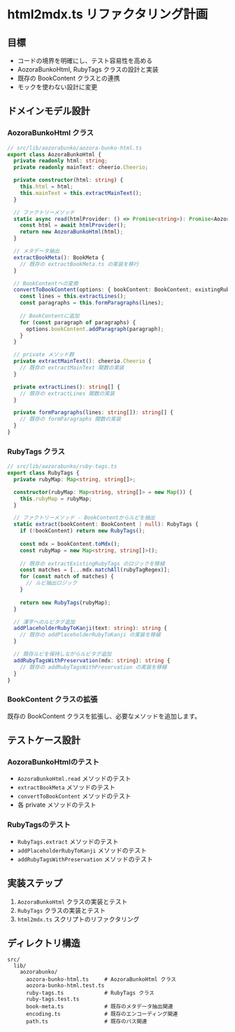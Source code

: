 # html2mdx.ts リファクタリング計画

## 目標

- コードの境界を明確にし、テスト容易性を高める
- AozoraBunkoHtml, RubyTags クラスの設計と実装
- 既存の BookContent クラスとの連携
- モックを使わない設計に変更

## ドメインモデル設計

### AozoraBunkoHtml クラス

```typescript
// src/lib/aozorabunko/aozora-bunko-html.ts
export class AozoraBunkoHtml {
  private readonly html: string;
  private readonly mainText: cheerio.Cheerio;

  private constructor(html: string) {
    this.html = html;
    this.mainText = this.extractMainText();
  }

  // ファクトリーメソッド
  static async read(htmlProvider: () => Promise<string>): Promise<AozoraBunkoHtml> {
    const html = await htmlProvider();
    return new AozoraBunkoHtml(html);
  }

  // メタデータ抽出
  extractBookMeta(): BookMeta {
    // 既存の extractBookMeta.ts の実装を移行
  }

  // BookContentへの変換
  convertToBookContent(options: { bookContent: BookContent; existingRubyTags: RubyTags }): void {
    const lines = this.extractLines();
    const paragraphs = this.formParagraphs(lines);
    
    // BookContentに追加
    for (const paragraph of paragraphs) {
      options.bookContent.addParagraph(paragraph);
    }
  }

  // private メソッド群
  private extractMainText(): cheerio.Cheerio {
    // 既存の extractMainText 関数の実装
  }

  private extractLines(): string[] {
    // 既存の extractLines 関数の実装
  }

  private formParagraphs(lines: string[]): string[] {
    // 既存の formParagraphs 関数の実装
  }
}
```

### RubyTags クラス

```typescript
// src/lib/aozorabunko/ruby-tags.ts
export class RubyTags {
  private rubyMap: Map<string, string[]>;

  constructor(rubyMap: Map<string, string[]> = new Map()) {
    this.rubyMap = rubyMap;
  }

  // ファクトリーメソッド - BookContentからルビを抽出
  static extract(bookContent: BookContent | null): RubyTags {
    if (!bookContent) return new RubyTags();
    
    const mdx = bookContent.toMdx();
    const rubyMap = new Map<string, string[]>();
    
    // 既存の extractExistingRubyTags のロジックを移植
    const matches = [...mdx.matchAll(rubyTagRegex)];
    for (const match of matches) {
      // ルビ抽出ロジック
    }
    
    return new RubyTags(rubyMap);
  }

  // 漢字へのルビタグ追加
  addPlaceholderRubyToKanji(text: string): string {
    // 既存の addPlaceholderRubyToKanji の実装を移植
  }

  // 既存ルビを保持しながらルビタグ追加
  addRubyTagsWithPreservation(mdx: string): string {
    // 既存の addRubyTagsWithPreservation の実装を移植
  }
}
```

### BookContent クラスの拡張

既存の BookContent クラスを拡張し、必要なメソッドを追加します。

## テストケース設計

### AozoraBunkoHtmlのテスト

- `AozoraBunkoHtml.read` メソッドのテスト
- `extractBookMeta` メソッドのテスト
- `convertToBookContent` メソッドのテスト
- 各 private メソッドのテスト

### RubyTagsのテスト

- `RubyTags.extract` メソッドのテスト
- `addPlaceholderRubyToKanji` メソッドのテスト
- `addRubyTagsWithPreservation` メソッドのテスト

## 実装ステップ

1. `AozoraBunkoHtml` クラスの実装とテスト
2. `RubyTags` クラスの実装とテスト
3. `html2mdx.ts` スクリプトのリファクタリング

## ディレクトリ構造

```
src/
  lib/
    aozorabunko/
      aozora-bunko-html.ts     # AozoraBunkoHtml クラス
      aozora-bunko-html.test.ts
      ruby-tags.ts             # RubyTags クラス
      ruby-tags.test.ts
      book-meta.ts             # 既存のメタデータ抽出関連
      encoding.ts              # 既存のエンコーディング関連
      path.ts                  # 既存のパス関連
```